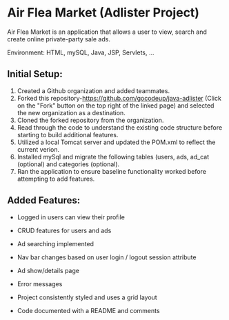 # Air Flea Market (Adlister Project)

Air Flea Market is an application that allows a user to view, search and create online private-party sale ads.  

Environment: HTML, mySQL, Java, JSP, Servlets, ...

## Initial Setup:

1. Created a Github organization and added teammates.
2. Forked this repository-https://github.com/gocodeup/java-adlister (Click on the "Fork" button on the top right of the linked page) and selected the new organization as a destination.
3. Cloned the forked repository from the organization.
4. Read through the code to understand the existing code structure before starting to build additional features.
5. Utilized a local Tomcat server and updated the POM.xml to reflect the current verion.
6. Installed mySql and migrate the following tables (users, ads, ad_cat (optional) and categories (optional).
7. Ran the application to ensure baseline functionality worked before attempting to add features.

## Added Features:

- Logged in users can view their profile

- CRUD features for users and ads

- Ad searching implemented

- Nav bar changes based on user login / logout session attribute

- Ad show/details page

- Error messages

- Project consistently styled and uses a grid layout

- Code documented with a README and comments
